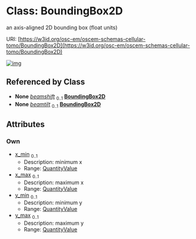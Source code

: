 
# Class: BoundingBox2D

an axis-aligned 2D bounding box (float units)

URI: [https://w3id.org/osc-em/oscem-schemas-cellular-tomo/BoundingBox2D](https://w3id.org/osc-em/oscem-schemas-cellular-tomo/BoundingBox2D)


[![img](https://yuml.me/diagram/nofunky;dir:TB/class/[QuantityValue],[QuantityValue]<y_max%200..1-++[BoundingBox2D],[QuantityValue]<y_min%200..1-++[BoundingBox2D],[QuantityValue]<x_max%200..1-++[BoundingBox2D],[QuantityValue]<x_min%200..1-++[BoundingBox2D],[Acquisition]++-%20beamshift%200..1>[BoundingBox2D],[Acquisition]++-%20beamtilt%200..1>[BoundingBox2D],[Acquisition])](https://yuml.me/diagram/nofunky;dir:TB/class/[QuantityValue],[QuantityValue]<y_max%200..1-++[BoundingBox2D],[QuantityValue]<y_min%200..1-++[BoundingBox2D],[QuantityValue]<x_max%200..1-++[BoundingBox2D],[QuantityValue]<x_min%200..1-++[BoundingBox2D],[Acquisition]++-%20beamshift%200..1>[BoundingBox2D],[Acquisition]++-%20beamtilt%200..1>[BoundingBox2D],[Acquisition])

## Referenced by Class

 *  **None** *[beamshift](beamshift.md)*  <sub>0..1</sub>  **[BoundingBox2D](BoundingBox2D.md)**
 *  **None** *[beamtilt](beamtilt.md)*  <sub>0..1</sub>  **[BoundingBox2D](BoundingBox2D.md)**

## Attributes


### Own

 * [x_min](x_min.md)  <sub>0..1</sub>
     * Description: minimum x
     * Range: [QuantityValue](QuantityValue.md)
 * [x_max](x_max.md)  <sub>0..1</sub>
     * Description: maximum x
     * Range: [QuantityValue](QuantityValue.md)
 * [y_min](y_min.md)  <sub>0..1</sub>
     * Description: minimum y
     * Range: [QuantityValue](QuantityValue.md)
 * [y_max](y_max.md)  <sub>0..1</sub>
     * Description: maximum y
     * Range: [QuantityValue](QuantityValue.md)
